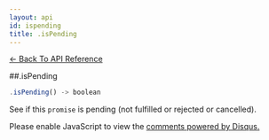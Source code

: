 ```yaml
---
layout: api
id: ispending
title: .isPending
---
```



[← Back To API Reference](/docs/api-reference.html)
<div class="api-code-section"><markdown>
##.isPending

```js
.isPending() -> boolean
```


See if this `promise` is pending (not fulfilled or rejected or cancelled).
</markdown></div>

<div id="disqus_thread"></div>
<script type="text/javascript">
    var disqus_title = ".isPending";
    var disqus_shortname = "bluebirdjs";
    var disqus_identifier = "disqus-id-ispending";
    
    (function() {
        var dsq = document.createElement("script"); dsq.type = "text/javascript"; dsq.async = true;
        dsq.src = "//" + disqus_shortname + ".disqus.com/embed.js";
        (document.getElementsByTagName("head")[0] || document.getElementsByTagName("body")[0]).appendChild(dsq);
    })();
</script>
<noscript>Please enable JavaScript to view the <a href="https://disqus.com/?ref_noscript" rel="nofollow">comments powered by Disqus.</a></noscript>